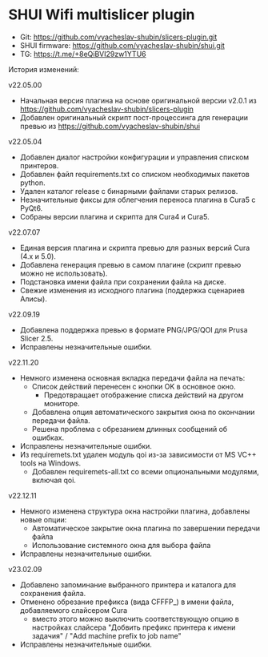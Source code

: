 # SHUI Wifi multislicer plugin

* Git: https://github.com/vyacheslav-shubin/slicers-plugin.git
* SHUI firmware: https://github.com/vyacheslav-shubin/shui.git
* TG: https://t.me/+8eQiBVI29zw1YTU6

История изменений:

v22.05.00
* Начальная версия плагина на основе оригинальной версии v2.0.1 из
  https://github.com/vyacheslav-shubin/slicers-plugin
* Добавлен оригинальный скрипт пост-процессинга для генерации превью из
  https://github.com/vyacheslav-shubin/shui

v22.05.04
* Добавлен диалог настройки конфигурации и управления списком принтеров.
* Добавлен файл requirements.txt со списком необходимых пакетов python.
* Удален каталог release с бинарными файлами старых релизов.
* Незначительные фиксы для облегчения переноса плагина в Cura5 с PyQt6.
* Собраны версии плагина и скрипта для Cura4 и Cura5.

v22.07.07
* Единая версия плагина и скрипта превью для разных версий Cura (4.x и 5.0).
* Добавлена генерация превью в самом плагине (скрипт превью можно не использовать).
* Подстановка имени файла при сохранении файла на диске.
* Свежие изменения из исходного плагина (поддержка сценариев Алисы).

v22.09.19
* Добавлена поддержка превью в формате PNG/JPG/QOI для Prusa Slicer 2.5.
* Исправлены незначительные ошибки.

v22.11.20
* Немного изменена основная вкладка передачи файла на печать:
  * Список действий перенесен с кнопки OK в основное окно.
    * Предотвращает отображение списка действий на другом мониторе.
  * Добавлена опция автоматического закрытия окна по окончании передачи файла.
  * Решена проблема с обрезанием длинных сообщений об ошибках.
* Исправлены незначительные ошибки.
* Из requiremets.txt удален модуль qoi из-за зависимости от MS VC++ tools на Windows.
  * Добавлен requiremets-all.txt со всеми опциональными модулями, включая qoi.

v22.12.11
* Немного изменена структура окна настройки плагина, добавлены новые опции:
  * Автоматическое закрытие окна плагина по завершении передачи файла
  * Использование системного окна для выбора файла
* Исправлены незначительные ошибки. 

v23.02.09
* Добавлено запоминание выбранного принтера и каталога для сохранения файла.
* Отменено обрезание префикса (вида CFFFP_) в имени файла, добавляемого слайсером Cura
  * вместо этого можно выключить соответствующую опцию в настройках слайсера
    "Добвить префикс принтера к имени задачия" / "Add machine prefix to job name"
* Исправлены незначительные ошибки.
